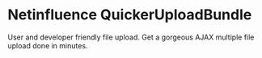 # Netinfluence QuickerUploadBundle

User and developer friendly file upload. Get a gorgeous AJAX multiple file upload done in minutes.
